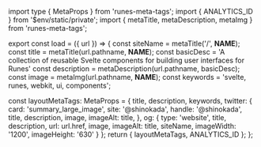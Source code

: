 import type { MetaProps } from 'runes-meta-tags';
import { ANALYTICS_ID } from '$env/static/private';
import { metaTitle, metaDescription, metaImg } from 'runes-meta-tags';

export const load = ({ url }) => {
const siteName = metaTitle('/', **NAME**);
const title = metaTitle(url.pathname, **NAME**);
const basicDesc = 'A collection of reusable Svelte components for building user interfaces for Runes'
const description = metaDescription(url.pathname, basicDesc);
const image = metaImg(url.pathname, **NAME**);
const keywords = 'svelte, runes, webkit, ui, components';

const layoutMetaTags: MetaProps = {
title,
description,
keywords,
twitter: {
card: 'summary_large_image',
site: '@shinokada',
handle: '@shinokada',
title,
description,
image,
imageAlt: title,
},
og: {
type: 'website',
title,
description,
url: url.href,
image,
imageAlt: title,
siteName,
imageWidth: '1200',
imageHeight: '630'
}
};
return {
layoutMetaTags,
ANALYTICS_ID
};
};
